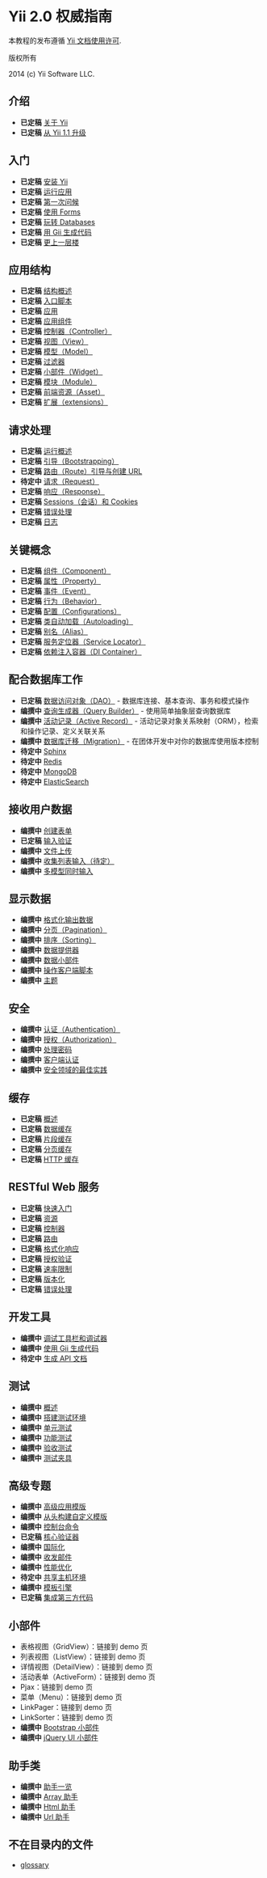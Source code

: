 Yii 2.0 权威指南
===============================

本教程的发布遵循 [Yii 文档使用许可](http://www.yiiframework.com/doc/terms/).

版权所有

2014 (c) Yii Software LLC.

介绍
-----

* **已定稿** [关于 Yii](intro-yii.md)
* **已定稿** [从 Yii 1.1 升级](intro-upgrade-from-v1.md)


入门
-----

* **已定稿** [安装 Yii](start-installation.md)
* **已定稿** [运行应用](start-workflow.md)
* **已定稿** [第一次问候](start-hello.md)
* **已定稿** [使用 Forms](start-forms.md)
* **已定稿** [玩转 Databases](start-databases.md)
* **已定稿** [用 Gii 生成代码](start-gii.md)
* **已定稿** [更上一层楼](start-looking-ahead.md)

应用结构
--------

* **已定稿** [结构概述](structure-overview.md)
* **已定稿** [入口脚本](structure-entry-scripts.md)
* **已定稿** [应用](structure-applications.md)
* **已定稿** [应用组件](structure-application-components.md)
* **已定稿** [控制器（Controller）](structure-controllers.md)
* **已定稿** [视图（View）](structure-views.md)
* **已定稿** [模型（Model）](structure-models.md)
* **已定稿** [过滤器](structure-filters.md)
* **已定稿** [小部件（Widget）](structure-widgets.md)
* **已定稿** [模块（Module）](structure-modules.md)
* **已定稿** [前端资源（Asset）](structure-assets.md)
* **已定稿** [扩展（extensions）](structure-extensions.md)

请求处理
--------

* **已定稿** [运行概述](runtime-overview.md)
* **已定稿** [引导（Bootstrapping）](runtime-bootstrapping.md)
* **已定稿** [路由（Route）引导与创建 URL](runtime-routing.md)
* **待定中** [请求（Request）](runtime-requests.md)
* **已定稿** [响应（Response）](runtime-responses.md)
* **已定稿** [Sessions（会话）和 Cookies](runtime-sessions-cookies.md)
* **已定稿** [错误处理](runtime-handling-errors.md)
* **已定稿** [日志](runtime-logging.md)

关键概念
--------

* **已定稿** [组件（Component）](concept-components.md)
* **已定稿** [属性（Property）](concept-properties.md)
* **已定稿** [事件（Event）](concept-events.md)
* **已定稿** [行为（Behavior）](concept-behaviors.md)
* **已定稿** [配置（Configurations）](concept-configurations.md)
* **已定稿** [类自动加载（Autoloading）](concept-autoloading.md)
* **已定稿** [别名（Alias）](concept-aliases.md)
* **已定稿** [服务定位器（Service Locator）](concept-service-locator.md)
* **已定稿** [依赖注入容器（DI Container）](concept-di-container.md)

配合数据库工作
-------------

* **已定稿** [数据访问对象（DAO）](db-dao.md) - 数据库连接、基本查询、事务和模式操作
* **编撰中** [查询生成器（Query Builder）](db-query-builder.md) - 使用简单抽象层查询数据库
* **编撰中** [活动记录（Active Record）](db-active-record.md) - 活动记录对象关系映射（ORM），检索和操作记录、定义关联关系
* **编撰中** [数据库迁移（Migration）](db-migrations.md) - 在团体开发中对你的数据库使用版本控制
* **待定中** [Sphinx](db-sphinx.md)
* **待定中** [Redis](db-redis.md)
* **待定中** [MongoDB](db-mongodb.md)
* **待定中** [ElasticSearch](db-elastic-search.md)

接收用户数据
-----------

* **编撰中** [创建表单](input-forms.md)
* **已定稿** [输入验证](input-validation.md)
* **编撰中** [文件上传](input-file-upload.md)
* **编撰中** [收集列表输入（待定）](input-tabular-input.md)
* **编撰中** [多模型同时输入](input-multiple-models.md)

显示数据
--------

* **编撰中** [格式化输出数据](output-formatting.md)
* **编撰中** [分页（Pagination）](output-pagination.md)
* **编撰中** [排序（Sorting）](output-sorting.md)
* **编撰中** [数据提供器](output-data-providers.md)
* **编撰中** [数据小部件](output-data-widgets.md)
* **编撰中** [操作客户端脚本](output-client-scripts.md)
* **编撰中** [主题](output-theming.md)

安全
-----

* **编撰中** [认证（Authentication）](security-authentication.md)
* **编撰中** [授权（Authorization）](security-authorization.md)
* **编撰中** [处理密码](security-passwords.md)
* **编撰中** [客户端认证](security-auth-clients.md)
* **编撰中** [安全领域的最佳实践](security-best-practices.md)

缓存
-----

* **已定稿** [概述](caching-overview.md)
* **已定稿** [数据缓存](caching-data.md)
* **已定稿** [片段缓存](caching-fragment.md)
* **已定稿** [分页缓存](caching-page.md)
* **已定稿** [HTTP 缓存](caching-http.md)

RESTful Web 服务
----------------

* **已定稿** [快速入门](rest-quick-start.md)
* **已定稿** [资源](rest-resources.md)
* **已定稿** [控制器](rest-controllers.md)
* **已定稿** [路由](rest-routing.md)
* **已定稿** [格式化响应](rest-response-formatting.md)
* **已定稿** [授权验证](rest-authentication.md)
* **已定稿** [速率限制](rest-rate-limiting.md)
* **已定稿** [版本化](rest-versioning.md)
* **已定稿** [错误处理](rest-error-handling.md)

开发工具
--------

* **编撰中** [调试工具栏和调试器](tool-debugger.md)
* **编撰中** [使用 Gii 生成代码](tool-gii.md)
* **待定中** [生成 API 文档](tool-api-doc.md)


测试
-----

* **编撰中** [概述](test-overview.md)
* **编撰中** [搭建测试环境](test-endvironment-setup.md)
* **编撰中** [单元测试](test-unit.md)
* **编撰中** [功能测试](test-functional.md)
* **编撰中** [验收测试](test-acceptance.md)
* **编撰中** [测试夹具](test-fixtures.md)


高级专题
--------

* **编撰中** [高级应用模版](tutorial-advanced-app.md)
* **编撰中** [从头构建自定义模版](tutorial-start-from-scratch.md)
* **编撰中** [控制台命令](tutorial-console.md)
* **已定稿** [核心验证器](tutorial-core-validators.md)
* **编撰中** [国际化](tutorial-i18n.md)
* **编撰中** [收发邮件](tutorial-mailing.md)
* **编撰中** [性能优化](tutorial-performance-tuning.md)
* **待定中** [共享主机环境](tutorial-shared-hosting.md)
* **编撰中** [模板引擎](tutorial-template-engines.md)
* **已定稿** [集成第三方代码](tutorial-yii-integration.md)

小部件
------

* 表格视图（GridView）：链接到 demo 页
* 列表视图（ListView）：链接到 demo 页
* 详情视图（DetailView）：链接到 demo 页
* 活动表单（ActiveForm）：链接到 demo 页
* Pjax：链接到 demo 页
* 菜单（Menu）：链接到 demo 页
* LinkPager：链接到 demo 页
* LinkSorter：链接到 demo 页
* **编撰中** [Bootstrap 小部件](widget-bootstrap.md)
* **编撰中** [jQuery UI 小部件](widget-jui.md)

助手类
------

* **编撰中** [助手一览](helper-overview.md)
* **编撰中** [Array 助手](helper-array.md)
* **编撰中** [Html 助手](helper-html.md)
* **编撰中** [Url 助手](helper-url.md)

不在目录内的文件
----------------

*  [glossary](glossary.md)
